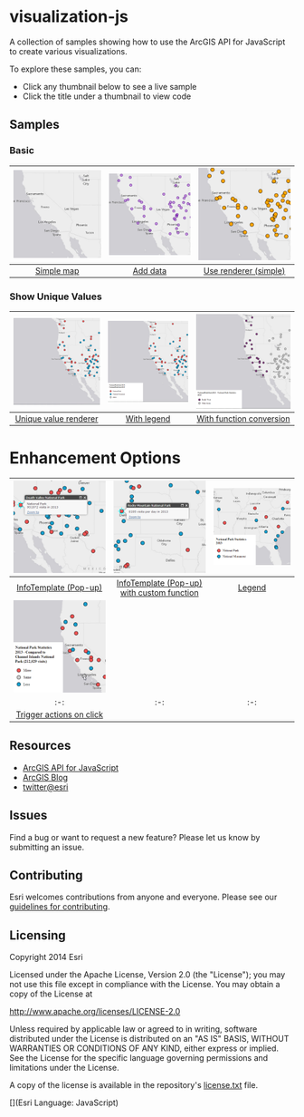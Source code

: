 # visualization-js

A collection of samples showing how to use the ArcGIS API for JavaScript to create various visualizations.

To explore these samples, you can:
* Click any thumbnail below to see a live sample
* Click the title under a thumbnail to view code

## Samples

### Basic

|[![](basic_simple_map/thumbnail.png)](https://esri.github.io/visualization-js/basic_simple_map)|[![](basic_add_data/thumbnail.png)](https://esri.github.io/visualization-js/basic_add_data)|[![](basic_use_renderer/thumbnail.png)](https://esri.github.io/visualization-js/basic_use_renderer)|
|:-:|:-:|:-:|
|[Simple map](basic_simple_map)|[Add data](basic_add_data)|[Use renderer (simple)](basic_use_renderer)|

### Show Unique Values

|[![](unique_simple/thumbnail.png)](https://esri.github.io/visualization-js/unique_simple)|[![](unique_simple_with_legend/thumbnail.png)](https://esri.github.io/visualization-js/unique_simple_with_legend)|[![](unique_conversion/thumbnail.png)](https://esri.github.io/visualization-js/unique_conversion)|
|:-:|:-:|:-:|
|[Unique value renderer](unique_simple)|[With legend](unique_simple_with_legend)|[With function conversion](unique_conversion)|

# Enhancement Options

|[![](enhance_infotemplate/thumbnail.png)](https://esri.github.io/visualization-js/enhance_infotemplate)|[![](enhance_infotemplate_function/thumbnail.png)](https://esri.github.io/visualization-js/enhance_infotemplate_function)|[![](enhance_legend/thumbnail.png)](https://esri.github.io/visualization-js/enhance_legend)|
|:-:|:-:|:-:|
|[InfoTemplate (Pop-up)](enhance_infotemplate)|[InfoTemplate (Pop-up) with custom function](enhance_infotemplate_function)|[Legend](enhance_legend)|
|[![](enhance_click/thumbnail.png)](https://esri.github.io/visualization-js/enhance_click)|||
|:-:|:-:|:-:|
|[Trigger actions on click](enhance_click)|||

## Resources

* [ArcGIS API for JavaScript](https://developers.arcgis.com/javascript/)
* [ArcGIS Blog](http://blogs.esri.com/esri/arcgis/)
* [twitter@esri](http://twitter.com/esri)

## Issues

Find a bug or want to request a new feature?  Please let us know by submitting an issue.

## Contributing

Esri welcomes contributions from anyone and everyone. Please see our [guidelines for contributing](https://github.com/esri/contributing).

## Licensing
Copyright 2014 Esri

Licensed under the Apache License, Version 2.0 (the "License");
you may not use this file except in compliance with the License.
You may obtain a copy of the License at

   http://www.apache.org/licenses/LICENSE-2.0

Unless required by applicable law or agreed to in writing, software
distributed under the License is distributed on an "AS IS" BASIS,
WITHOUT WARRANTIES OR CONDITIONS OF ANY KIND, either express or implied.
See the License for the specific language governing permissions and
limitations under the License.

A copy of the license is available in the repository's [license.txt](license.txt) file.

[](Esri Language: JavaScript)​
